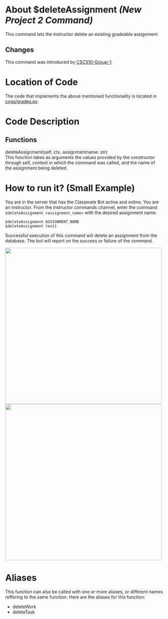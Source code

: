 # About $deleteAssignment _(New Project 2 Command)_
This command lets the instructor delete an existing gradeable assignment
## Changes

This command was introduced by [CSC510-Group-1](https://github.com/nfoster1492/ClassMateBot-1/).

# Location of Code
The code that implements the above mentioned functionality is located in [cogs/grades.py](https://github.com/maddaicita/ClassMateBot-1.1/blob/main/cogs/assignments.py).

# Code Description
## Functions
deleteAssignment(self, ctx, assignmentname: str): <br>
This function takes as arguments the values provided by the constructor through self, context in which the command was called, and the name of the assignment being deleted.
# How to run it? (Small Example)
You are in the server that has the Classmate Bot active and online. You are an Instructor. From the instructor commands channel, enter the command `$deleteAssignment <assignment_name>` with the desired assignment name.

```
$deleteAssignment ASSIGNMENT_NAME
$deleteAssignment test1
```
Successful execution of this command will delete an assignment from the database. The bot will report on the success or failure of the command.

<img src="https://github.com/maddaicita/ClassMateBot-1.1/blob/main/data/proj2media/deleteAssignmentHelp.PNG?raw=true" width="500">

<img src="https://github.com/maddaicita/ClassMateBot-1.1/blob/main/data/proj2media/deleteAssignment.PNG?raw=true" width="500">

# Aliases

This function can also be called with one or more aliases, or different names reffering to the same function. Here are the aliases for this function:

 - deleteWork
 - deleteTask
 